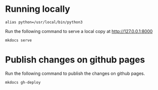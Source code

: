 # Running locally

```
alias python=/usr/local/bin/python3
```

Run the following command to serve a local copy at http://127.0.0.1:8000

```
mkdocs serve
```

# Publish changes on github pages

Run the following command to publish the changes on github pages.

```
mkdocs gh-deploy
```
